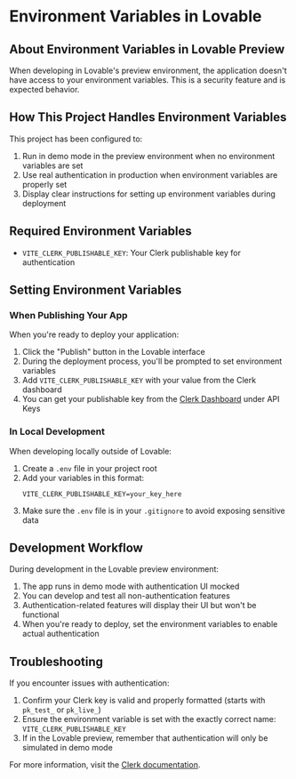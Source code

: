 
# Environment Variables in Lovable

## About Environment Variables in Lovable Preview

When developing in Lovable's preview environment, the application doesn't have access to your environment variables. This is a security feature and is expected behavior.

## How This Project Handles Environment Variables

This project has been configured to:

1. Run in demo mode in the preview environment when no environment variables are set
2. Use real authentication in production when environment variables are properly set
3. Display clear instructions for setting up environment variables during deployment

## Required Environment Variables

- `VITE_CLERK_PUBLISHABLE_KEY`: Your Clerk publishable key for authentication

## Setting Environment Variables

### When Publishing Your App

When you're ready to deploy your application:

1. Click the "Publish" button in the Lovable interface
2. During the deployment process, you'll be prompted to set environment variables
3. Add `VITE_CLERK_PUBLISHABLE_KEY` with your value from the Clerk dashboard
4. You can get your publishable key from the [Clerk Dashboard](https://dashboard.clerk.dev/) under API Keys

### In Local Development

When developing locally outside of Lovable:

1. Create a `.env` file in your project root
2. Add your variables in this format:
   ```
   VITE_CLERK_PUBLISHABLE_KEY=your_key_here
   ```
3. Make sure the `.env` file is in your `.gitignore` to avoid exposing sensitive data

## Development Workflow

During development in the Lovable preview environment:

1. The app runs in demo mode with authentication UI mocked
2. You can develop and test all non-authentication features
3. Authentication-related features will display their UI but won't be functional
4. When you're ready to deploy, set the environment variables to enable actual authentication

## Troubleshooting

If you encounter issues with authentication:

1. Confirm your Clerk key is valid and properly formatted (starts with `pk_test_` or `pk_live_`)
2. Ensure the environment variable is set with the exactly correct name: `VITE_CLERK_PUBLISHABLE_KEY`
3. If in the Lovable preview, remember that authentication will only be simulated in demo mode

For more information, visit the [Clerk documentation](https://clerk.com/docs).
